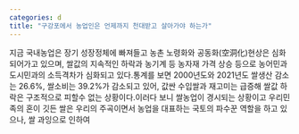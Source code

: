 ```yaml
---
categories: d
title: "구강포에서 농업인은 언제까지 천대받고 살아가야 하는가"
---
```

지금 국내농업은 장기 성장정체에 빠져들고 농촌 노령화와 공동화(空洞化)현상은 심화되어가고 있으며, 쌀값의 지속적인 하락과 농기계 등 농자재 가격 상승 등으로 농어민과 도시민과의 소득격차가 심화되고 있다.통계를 보면 2000년도와 2021년도 쌀생산 감소는 26.6%, 쌀소비는 39.2%가 감소되고 있어, 값싼 수입쌀과 재고미는 급증해 쌀값 하락은 구조적으로 피할수 없는 상황이다.이러다 보니 쌀농업이 경시되는 상황이고 우리민족의 혼이 깃든 쌀은 우리의 주곡이면서 농업을 대표하는 국토의 파수꾼 역할을 하고 있으나, 쌀 과잉으로 인하여